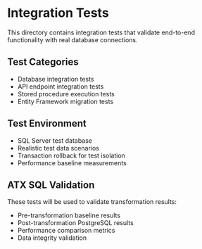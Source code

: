 # Integration Tests

This directory contains integration tests that validate end-to-end functionality with real database connections.

## Test Categories

- Database integration tests
- API endpoint integration tests
- Stored procedure execution tests
- Entity Framework migration tests

## Test Environment

- SQL Server test database
- Realistic test data scenarios
- Transaction rollback for test isolation
- Performance baseline measurements

## ATX SQL Validation

These tests will be used to validate transformation results:

- Pre-transformation baseline results
- Post-transformation PostgreSQL results
- Performance comparison metrics
- Data integrity validation